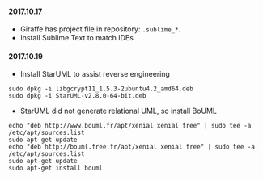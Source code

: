 #### 2017.10.17

* Giraffe has project file in repository: `.sublime_*`.
* Install Sublime Text to match IDEs

#### 2017.10.19

* Install StarUML to assist reverse engineering

```
sudo dpkg -i libgcrypt11_1.5.3-2ubuntu4.2_amd64.deb
sudo dpkg -i StarUML-v2.8.0-64-bit.deb 
```
* StarUML did not generate relational UML, so install BoUML

```
echo "deb http://www.bouml.fr/apt/xenial xenial free" | sudo tee -a /etc/apt/sources.list 
sudo apt-get update
echo "deb http://bouml.free.fr/apt/xenial xenial free" | sudo tee -a /etc/apt/sources.list
sudo apt-get update
sudo apt-get install bouml
```
